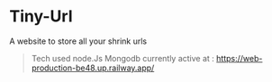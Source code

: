 # Tiny-Url
A website to store all your shrink urls
> Tech used
> node.Js
> Mongodb
> currently active at : https://web-production-be48.up.railway.app/
